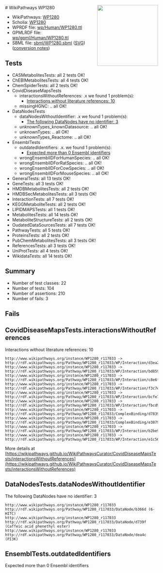 <img style="float: right; width: 200px" src="../logo.png" />
# WikiPathways WP1280

* WikiPathways: [WP1280](https://identifiers.org/wikipathways:WP1280)
* Scholia: [WP1280](https://scholia.toolforge.org/wikipathways/WP1280)
* WPRDF file: [wp/Human/WP1280.ttl](../wp/Human/WP1280.ttl)
* GPMLRDF file: [wp/gpml/Human/WP1280.ttl](../wp/gpml/Human/WP1280.ttl)
* SBML file: [sbml/WP1280.sbml](../sbml/WP1280.sbml) ([SVG](../sbml/WP1280.svg)) ([conversion notes](../sbml/WP1280.txt))

## Tests
* CASMetabolitesTests: all 2 tests OK!
* ChEBIMetabolitesTests: all 4 tests OK!
* ChemSpiderTests: all 2 tests OK!
* CovidDiseaseMapsTests
    * interactionsWithoutReferences: .x we found 1 problem(s):
        * [Interactions without literature references: 10](#9701cce1)
    * missingHGNC: .. all OK!
* DataNodesTests
    * dataNodesWithoutIdentifier: .x we found 1 problem(s):
        * [The following DataNodes have no identifier: 3](#d2d32fa2)
    * unknownTypes_knownDatasource: .. all OK!
    * unknownTypes: .. all OK!
    * unknownTypes_Reactome: .. all OK!
* EnsemblTests
    * outdatedIdentifiers: .x. we found 1 problem(s):
        * [Expected more than 0 Ensembl identifiers](#f44398b7)
    * wrongEnsemblIDForHumanSpecies: .. all OK!
    * wrongEnsemblIDForRatSpecies: .. all OK!
    * wrongEnsemblIDForCowSpecies: .. all OK!
    * wrongEnsemblIDForMouseSpecies: .. all OK!
* GeneralTests: all 13 tests OK!
* GeneTests: all 3 tests OK!
* HMDBMetabolitesTests: all 2 tests OK!
* HMDBSecMetabolitesTests: all 3 tests OK!
* InteractionTests: all 7 tests OK!
* KEGGMetaboliteTests: all 2 tests OK!
* LIPIDMAPSTests: all 1 tests OK!
* MetabolitesTests: all 14 tests OK!
* MetaboliteStructureTests: all 2 tests OK!
* OudatedDataSourcesTests: all 7 tests OK!
* PathwayTests: all 5 tests OK!
* ProteinsTests: all 2 tests OK!
* PubChemMetabolitesTests: all 3 tests OK!
* ReferencesTests: all 3 tests OK!
* UniProtTests: all 4 tests OK!
* WikidataTests: all 14 tests OK!


## Summary

* Number of test classes: 22
* Number of tests: 104
* Number of assertions: 210
* Number of fails: 3

## Fails

<a name="9701cce1" />

## CovidDiseaseMapsTests.interactionsWithoutReferences

Interactions without literature references: 10
```
http://www.wikipathways.org/instance/WP1280_r117033 -> http://rdf.wikipathways.org/Pathway/WP1280_r117033/WP/Interaction/d3ea2
http://www.wikipathways.org/instance/WP1280_r117033 -> http://rdf.wikipathways.org/Pathway/WP1280_r117033/WP/Interaction/bd859
http://www.wikipathways.org/instance/WP1280_r117033 -> http://rdf.wikipathways.org/Pathway/WP1280_r117033/WP/Interaction/c8e6f
http://www.wikipathways.org/instance/WP1280_r117033 -> http://rdf.wikipathways.org/Pathway/WP1280_r117033/WP/Interaction/f3c7e
http://www.wikipathways.org/instance/WP1280_r117033 -> http://rdf.wikipathways.org/Pathway/WP1280_r117033/WP/Interaction/bcfe7
http://www.wikipathways.org/instance/WP1280_r117033 -> http://rdf.wikipathways.org/Pathway/WP1280_r117033/WP/Interaction/fbcd9
http://www.wikipathways.org/instance/WP1280_r117033 -> http://rdf.wikipathways.org/Pathway/WP1280_r117033/ComplexBinding/d7839
http://www.wikipathways.org/instance/WP1280_r117033 -> http://rdf.wikipathways.org/Pathway/WP1280_r117033/ComplexBinding/e3879
http://www.wikipathways.org/instance/WP1280_r117033 -> http://rdf.wikipathways.org/Pathway/WP1280_r117033/WP/Interaction/b2be9
http://www.wikipathways.org/instance/WP1280_r117033 -> http://rdf.wikipathways.org/Pathway/WP1280_r117033/WP/Interaction/e1c56
```

More details at [https://wikipathways.github.io/WikiPathwaysCurator/CovidDiseaseMapsTests/interactionsWithoutReferences](https://wikipathways.github.io/WikiPathwaysCurator/CovidDiseaseMapsTests/interactionsWithoutReferences)

<a name="d2d32fa2" />

## DataNodesTests.dataNodesWithoutIdentifier

The following DataNodes have no identifier: 3
```
http://www.wikipathways.org/instance/WP1280_r117033 http://rdf.wikipathways.org/Pathway/WP1280_r117033/DataNode/b366d (6-HITC)
http://www.wikipathways.org/instance/WP1280_r117033 http://rdf.wikipathways.org/Pathway/WP1280_r117033/DataNode/d739f (Caffeic acid phenethyl ester)
http://www.wikipathways.org/instance/WP1280_r117033 http://rdf.wikipathways.org/Pathway/WP1280_r117033/DataNode/dea4c (PI3K)
```

<a name="f44398b7" />

## EnsemblTests.outdatedIdentifiers

Expected more than 0 Ensembl identifiers
